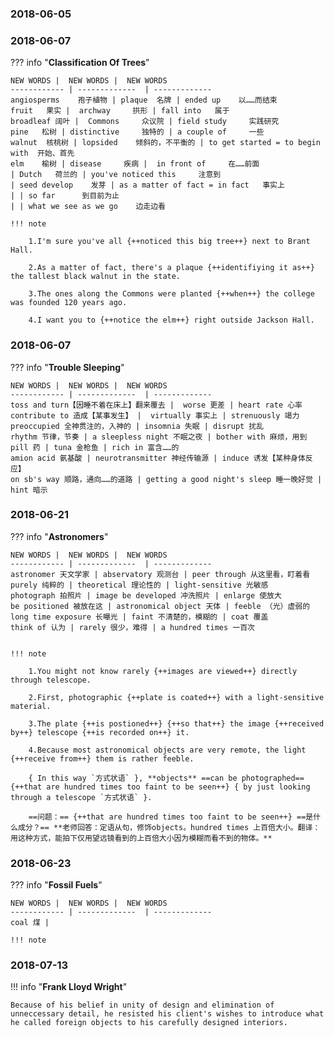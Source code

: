 ### 2018-06-05

### 2018-06-07

??? info "**Classification Of Trees**"

    NEW WORDS |  NEW WORDS |  NEW WORDS
    ------------ | -------------  | -------------
    angiosperms    孢子植物 | plaque  名牌 | ended up    以……而结束
    fruit   果实 |  archway     拱形 | fall into   属于
    broadleaf 阔叶 |  Commons     众议院 | field study     实践研究
    pine   松树 | distinctive     独特的 | a couple of     一些
    walnut  核桃树 | lopsided    倾斜的，不平衡的 | to get started = to begin with  开始、首先
    elm    榆树 | disease     疾病 |  in front of     在……前面
    | Dutch   荷兰的 | you've noticed this     注意到
    | seed develop    发芽 | as a matter of fact = in fact   事实上
    | | so far      到目前为止
    | | what we see as we go    边走边看
        
    !!! note   

        1.I'm sure you've all {++noticed this big tree++} next to Brant Hall.
        
        2.As a matter of fact, there's a plaque {++identifiying it as++} the tallest black walnut in the state.
        
        3.The ones along the Commons were planted {++when++} the college was founded 120 years ago.
        
        4.I want you to {++notice the elm++} right outside Jackson Hall.


### 2018-06-07

??? info "**Trouble Sleeping**"

    NEW WORDS |  NEW WORDS |  NEW WORDS
    ------------ | -------------  | -------------
    toss and turn【因睡不着在床上】翻来覆去 |  worse 更差 | heart rate 心率
    contribute to 造成【某事发生】 |  virtually 事实上 | strenuously 竭力
    preoccupied 全神贯注的，入神的 | insomnia 失眠 | disrupt 扰乱
    rhythm 节律，节奏 | a sleepless night 不眠之夜 | bother with 麻烦，用到
    pill 药 | tuna 金枪鱼 | rich in 富含……的
    amion acid 氨基酸 | neurotransmitter 神经传输源 | induce 诱发【某种身体反应】
    on sb's way 顺路，通向……的道路 | getting a good night's sleep 睡一晚好觉 | hint 暗示
    
    
### 2018-06-21

??? info "**Astronomers**"

    NEW WORDS |  NEW WORDS |  NEW WORDS
    ------------ | -------------  | -------------
    astronomer 天文学家 | abservatory 观测台 | peer through 从这里看，盯着看
    purely 纯粹的 | theoretical 理论性的 | light-sensitive 光敏感
    photograph 拍照片 | image be developed 冲洗照片 | enlarge 使放大
    be positioned 被放在这 | astronomical object 天体 | feeble （光）虚弱的
    long time exposure 长曝光 | faint 不清楚的，模糊的 | coat 覆盖
    think of 认为 | rarely 很少，难得 | a hundred times 一百次
     

    !!! note   
    
        1.You might not know rarely {++images are viewed++} directly through telescope.
        
        2.First, photographic {++plate is coated++} with a light-sensitive material.
        
        3.The plate {++is postioned++} {++so that++} the image {++received by++} telescope {++is recorded on++} it.
        
        4.Because most astronomical objects are very remote, the light {++receive from++} them is rather feeble.
        
        { In this way `方式状语` }, **objects** ==can be photographed== {++that are hundred times too faint to be seen++} { by just looking through a telescope `方式状语` }.
            
        ==问题：== {++that are hundred times too faint to be seen++} ==是什么成分？== **老师回答：定语从句，修饰objects。hundred times 上百倍大小。翻译：用这种方式，能拍下仅用望远镜看到的上百倍大小因为模糊而看不到的物体。**
        
### 2018-06-23

??? info "**Fossil Fuels**"

    NEW WORDS |  NEW WORDS |  NEW WORDS
    ------------ | -------------  | -------------
    coal 煤 | 
    
    !!! note   
    
    
### 2018-07-13

!!! info "**Frank Lloyd Wright**"

    Because of his belief in unity of design and elimination of unneccessary detail, he resisted his client's wishes to introduce what he called foreign objects to his carefully designed interiors.